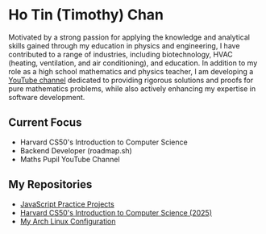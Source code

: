 # Ho Tin (Timothy) Chan
Motivated by a strong passion for applying the knowledge and analytical skills gained through my education in physics and engineering, I have contributed to a range of industries, including biotechnology, HVAC (heating, ventilation, and air conditioning), and education. In addition to my role as a high school mathematics and physics teacher, I am developing a [YouTube channel](https://www.youtube.com/@mathspupil) dedicated to providing rigorous solutions and proofs for pure mathematics problems, while also actively enhancing my expertise in software development.
## Current Focus
- Harvard CS50's Introduction to Computer Science
- Backend Developer (roadmap.sh)
- Maths Pupil YouTube Channel
## My Repositories
- [JavaScript Practice Projects](https://github.com/faitinchan/JavaScript_Practice)
- [Harvard CS50's Introduction to Computer Science (2025)](https://github.com/faitinchan/CS50x)
- [My Arch Linux Configuration](https://github.com/faitinchan/My_Arch_Linux_Configuration)

<!--
**faitinchan/faitinchan** is a ✨ _special_ ✨ repository because its `README.md` (this file) appears on your GitHub profile.

Here are some ideas to get you started:

- 🔭 I’m currently working on ...
- 🌱 I’m currently learning ...
- 👯 I’m looking to collaborate on ...
- 🤔 I’m looking for help with ...
- 💬 Ask me about ...
- 📫 How to reach me: ...
- 😄 Pronouns: ...
- ⚡ Fun fact: ...
-->
